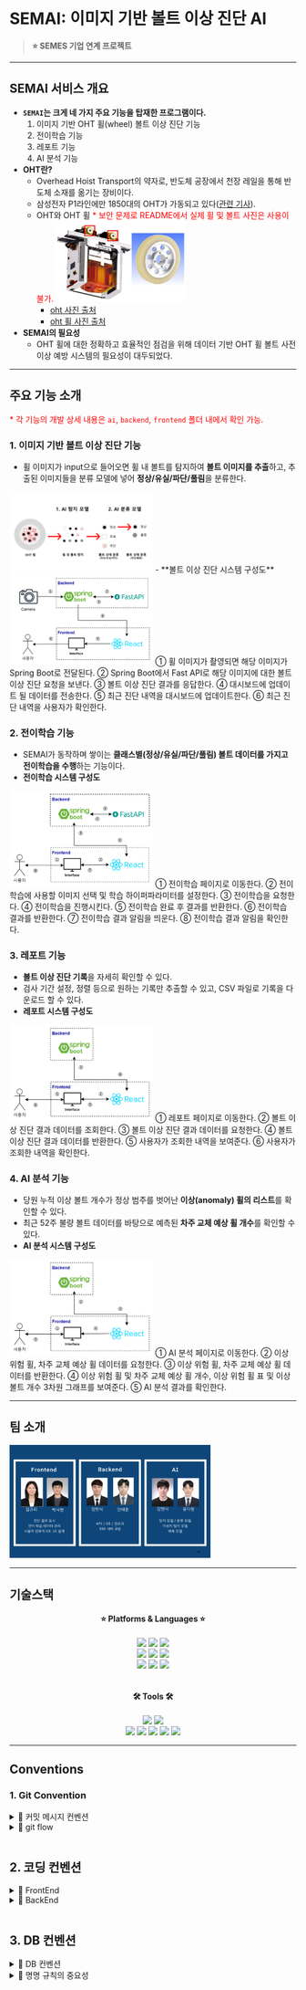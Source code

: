 # SEMAI: 이미지 기반 볼트 이상 진단 AI
> **⭐️ SEMES 기업 연계 프로젝트**

<hr>

## SEMAI 서비스 개요
- **`SEMAI`는 크게 네 가지 주요 기능을 탑재한 프로그램이다.**
  1. 이미지 기반 OHT 휠(wheel) 볼트 이상 진단 기능
  2. 전이학습 기능
  3. 레포트 기능
  4. AI 분석 기능
- **OHT란?**
  - Overhead Hoist Transport의 약자로, 반도체 공장에서 천장 레일을 통해 반도체 소재를 옮기는 장비이다.
  - 삼성전자 P1라인에만 1850대의 OHT가 가동되고 있다([관련 기사](https://www.inews24.com/view/1517772)).
  - OHT와 OHT 휠
    <span style="color:red;">* 보안 문제로 README에서 실제 휠 및 볼트 사진은 사용이 불가.</span>
    <img src="/docs/oht_wheel.jpg" width=50%>
    - [oht 사진 출처](http://news.heraldcorp.com/view.php?ud=20220908000699)
    - [oht 휠 사진 출처](http://krcaster.co.kr/goods/minutely.php?goods_id=2684)
- **SEMAI의 필요성**
  - OHT 휠에 대한 정확하고 효율적인 점검을 위해 데이터 기반 OHT 휠 볼트 사전 이상 예방 시스템의 필요성이 대두되었다.

<hr>

## 주요 기능 소개
<span style="color:red;">* 각 기능의 개발 상세 내용은 `ai`, `backend`, `frontend` 폴더 내에서 확인 가능.</span>
### 1. 이미지 기반 볼트 이상 진단 기능
- 휠 이미지가 input으로 들어오면 휠 내 볼트를 탐지하여 **볼트 이미지를 추출**하고, 추출된 이미지들을 분류 모델에 넣어 **정상/유실/파단/풀림**을 분류한다.
<img src="/docs/ai_프로세스.png" width=50%>
- **볼트 이상 진단 시스템 구성도**
<img src="/docs/시스템구성도_볼트이상진단.png" width=50%>
①	휠 이미지가 촬영되면 해당 이미지가 Spring Boot로 전달된다.
②	Spring Boot에서 Fast API로 해당 이미지에 대한 볼트 이상 진단 요청을 보낸다.
③	볼트 이상 진단 결과를 응답한다.
④	대시보드에 업데이트 될 데이터를 전송한다.
⑤	최근 진단 내역을 대시보드에 업데이트한다.
⑥	최근 진단 내역을 사용자가 확인한다.

<br>

### 2. 전이학습 기능
- SEMAI가 동작하며 쌓이는 **클래스별(정상/유실/파단/풀림) 볼트 데이터를 가지고 전이학습을 수행**하는 기능이다.
- **전이학습 시스템 구성도**
<img src="/docs/시스템구성도_전이학습.png" width=50%>
①	전이학습 페이지로 이동한다.
②	전이학습에 사용할 이미지 선택 및 학습 하이퍼파라미터를 설정한다.
③	전이학습을 요청한다.
④	전이학습을 진행시킨다.
⑤	전이학습 완료 후 결과를 반환한다.
⑥	전이학습 결과를 반환한다.
⑦	전이학습 결과 알림을 띄운다.
⑧	전이학습 결과 알림을 확인한다.

<br>

### 3. 레포트 기능
- **볼트 이상 진단 기록**을 자세히 확인할 수 있다.
- 검사 기간 설정, 정렬 등으로 원하는 기록만 추출할 수 있고, CSV 파일로 기록을 다운로드 할 수 있다.
- **레포트 시스템 구성도**
<img src="/docs/시스템구성도_레포트.png" width=50%>
①	레포트 페이지로 이동한다.
②	볼트 이상 진단 결과 데이터를 조회한다.
③	볼트 이상 진단 결과 데이터를 요청한다.
④	볼트 이상 진단 결과 데이터를 반환한다.
⑤	사용자가 조회한 내역을 보여준다.
⑥	사용자가 조회한 내역을 확인한다.

<br>

### 4. AI 분석 기능
- 당원 누적 이상 볼트 개수가 정상 범주를 벗어난 **이상(anomaly) 휠의 리스트**를 확인할 수 있다.
- 최근 52주 불량 볼트 데이터를 바탕으로 예측된 **차주 교체 예상 휠 개수**를 확인할 수 있다.
- **AI 분석 시스템 구성도**
<img src="/docs/시스템구성도_AI분석.png" width=50%>
①	AI 분석 페이지로 이동한다.
②	이상 위험 휠, 차주 교체 예상 휠 데이터를 요청한다.
③	이상 위험 휠, 차주 교체 예상 휠 데이터를 반환한다.
④	이상 위험 휠 및 차주 교체 예상 휠 개수, 이상 위험 휠 표 및 이상 볼트 개수 3차원 그래프를 보여준다.
⑤	AI 분석 결과를 확인한다.

<hr>

## 팀 소개
<img src="/docs/팀소개.png" width=70%>

<hr>

## 기술스택
<div align="center">
    <h4>⭐️ Platforms & Languages ⭐️</h4>
    <img src="https://img.shields.io/badge/Typescript-3178C6?style=flat-square&logo=Typescript&logoColor=white"/>
    <img src="https://img.shields.io/badge/React-61DAFB?style=flat&logo=React&logoColor=white"/>
    <img src="https://img.shields.io/badge/Pytorch-FF6F00?style=flat&logo=Pytorch&logoColor=white"/>
    <br>
    <img src="https://img.shields.io/badge/Java-007396?style=flat&logo=Conda-Forge&logoColor=white"/>
    <img src="https://img.shields.io/badge/Spring Boot-6DB33F?style=flat&logo=Spring Boot&logoColor=white" />
    <img src="https://img.shields.io/badge/FastAPI-00cc99?style=flat&logo=FastApi&logoColor=white"/>
    <br>
    <img src="https://img.shields.io/badge/MySQL-4479A1?style=flat&logo=MySQL&logoColor=white"/>
    <img src="https://img.shields.io/badge/Docker-2496ED?style=flat&logo=Docker&logoColor=white" />
    <img src="https://img.shields.io/badge/Jenkins-D24939?style=flat&logo=Jenkins&logoColor=white" />
</div>

<br>

<div align=center>
	<h4>🛠 Tools 🛠</h4>
</div>
<div align=center>
	<img src="https://img.shields.io/badge/Intellij Idea-212121?style=flat&logo=intellijidea&logoColor=white" />
	<img src="https://img.shields.io/badge/Visual%20Studio%20Code-007ACC?style=flat&logo=VisualStudioCode&logoColor=white" />
	<br>
	<img src="https://img.shields.io/badge/Tomcat-F8DC75?style=flat&logo=ApacheTomcat&logoColor=white" />
	<img src="https://img.shields.io/badge/AWS-232F3E?style=flat&logo=AmazonAWS&logoColor=white" />
	<img src="https://img.shields.io/badge/GitLab-181717?style=flat&logo=GitLab&logoColor=white" />
    <img src="https://img.shields.io/badge/Jira-0052CC?style=flat&logo=Jira&logoColor=white" />
    <img src="https://img.shields.io/badge/Notion-000000?style=flat&logo=Notion&logoColor=white" />
</div>

<hr>

## Conventions
### 1. Git Convention
<details>
<summary>📌 커밋 메시지 컨벤션</summary>

:bug: [BE] 레포트 디테일 데이터 수정 S08P31A301-652
깃모지 - [파트] - 내용 - 이슈 번호
### 🖤 규칙에 맞는 좋은 커밋메시지를 작성해야 하는 이유

- 팀원과의 소통
- 편리하게 과거 추적 가능
- 나중에 실무에서 익숙해지기 위해

### 🖤 한 커밋에는 한 가지 문제만!

- 추적 가능하게 유지해주기
- 너무 많은 문제를 한 커밋에 담으면 추적하기 어렵다.

### 🖤 CLI에서 커밋 메시지 여러 줄로 작성하는 방법

- 쌍따옴표를 닫지 말고 개행하며 작성 → 다 작성한 후에 쌍따옴표를 닫으면 작성 완료

```bash
git commit -m "FEAT: 회원가입 기능 추가

- 회원가입 기능 추가"
```

### 1. 커밋 유형 지정

- 커밋 유형은 깃모지로 대체
    
    
    | 커밋 타입 | 의미 |
    | --- | --- |
    | :sparkles: | 새로운 기능에 대한 커밋 |
    | :bug: | 버그 수정에 대한 커밋 |
    | :lipstick: | CSS 등 사용자 UI 디자인 변경 |
    | :recycle: | 코드 리팩토링에 대한 커밋 |
    | :art: | 스타일 (코드 형식 변경: 비즈니스 로직에 변경 없음) |
    | :memo: | 문서 추가, 수정에 대한 커밋 |
    | :hammer: | 빌드 관련 파일 수정에 대한 커밋 |
    | :truck: | 파일 혹은 폴더명을 수정하거나 옮기는 작업만인 경우 |
    | :fire: | 파일을 삭제하는 작업만 수행한 경우 |
    | :rocket: | CI 관련 설정, 수정에 대한 커밋  |
    | :speech_balloon: | 필요한 주석 추가 및 변경 |
    | :twisted_rightwards_arrows: | 브랜치 합병 |

### 2. 제목과 본문을 빈행으로 분리

- 커밋 유형 이후 제목과 본문은 한글로 작성하여 내용이 잘 전달될 수 있도록 할 것
- 본문에는 변경한 내용과 이유 설명 (어떻게 보다는 무엇 & 왜를 설명)

### 3. 제목 첫 글자는 대문자로, 끝에는 `.` 금지

### 4. 제목은 영문 기준 50자 이내로 할 것

### 5. 자신의 코드가 직관적으로 바로 파악할 수 있다고 생각하지 말자

### 6. 여러가지 항목이 있다면 글머리 기호를 통해 가독성 높이기

</details>

<details>
<summary>📌 git flow</summary>

## 📌 git flow
__작업하는 동안 default branch는 develop__.

✅ pr 날릴 때 어디로 날리는 건지 꼭 체크하기!

### **main → develop → feature-지라 이슈 번호**

main은 모든 작업이 끝난 후 develop에서 merge 시킨다.
—————————————————————————
- main - 초기 세팅 존재
- develop - local 작업 완료 후 merge 브랜치
- feature지라 이슈 번호 - 작업 브렌치
- local/feature-지라 이슈 번호 - 각자의 기능 추가 브랜치 → ex) feature-S08P31A301-652

—————————————————————————

1. `local - feature` 에서 각자 기능 작업
2. 작업 완료 후 `remote - develop` 에 PR
3. **코드 리뷰 후 Confirm 받고 Merge**
4. remote - develop 에 Merge 될 때 마다 **모든 팀원 remote - develop pull** 받아 최신 상태 유지

main → develop → feature/내용, fix/내용, refactor/내용
</details>

<br>

## 2. 코딩 컨벤션
<details>
<summary>📌 FrontEnd</summary>

## 1. **NAMING CONVENTIONS**

- **components 이름은 Pascal Case로 작성한다.**
- **Non-components 이름은 Camel Case로 작성한다.**

## 2. **BUG AVOIDANCE**

- null **또는 undefined일 수 있는 값은 optional chaining 연산자 (?.)를 사용한다.**

## 3. **ARCHITECTURE & CLEAN CODE**

- **유틸리티 파일을 만들어 중복된 코드를 피한다.**
- **Presentational 컴포넌트와 Container 컴포넌트를 분리하여 사용한다.**
- **고차 컴포넌트(Higher Order Components, HOC)는 적절하게 사용한다.**
- **JS, test, css로 파일을 분리한다.**
- **불필요한 주석을 사용하지 않는다.**
- **현재 화면보다 긴 코드는 더 작은 단위의 코드로 리팩토링 한다.**
- **주석 처리된 코드는 커밋하지 말고 삭제한다.**

## 4. **ES6**

- **class component가 아닌 function component를 사용한다.**
- **JSX 문법을 사용한다.**
- **spread 연산자를 사용한다.**
- **구조 분해 할당을 사용한다. let과 const만 사용한다. (var 사용금지)**
- **되도록 화살표 함수를 사용한다.**
- **직접 null을 체크하기 보다 optional chaining 연산자 (?.)를 사용한다.**

## 5. **TESTING**

- **테스트를 작성한다.**
- **적정 수준의 테스트 커버리지를 유지한다.**
- **하나의 테스트 파일에서 하나만 테스트 한다.**
- **테스트 코드안에서 로직을 사용하지 않는다.**
- **테스트 클래스는 하나의 클래스만 테스트 한다.**
- **네트워크, 데이터 베이스와 직접 통신하지말고 가짜 함수를 사용한다.**

## 6. **CSS**

- **inline css를 사용하지 않는다.**
- **명명 규칙을 지킨다.**

참고 : [https://www.jondjones.com/frontend/react/react-tutorials/react-coding-standards-and-practices-to-level-up-your-code/](https://www.jondjones.com/frontend/react/react-tutorials/react-coding-standards-and-practices-to-level-up-your-code/)
</details>

<details>
<summary>📌 BackEnd</summary>

## ☑️ 코드 컨벤션

```bash
문자열을 처리할 때는 쌍따옴표를 사용하도록 합니다.
```

```bash
문장이 종료될 때는 세미콜론을 붙여줍니다.
```

```bash
🐫 함수명, 변수명은 카멜케이스로 작성합니다.
```


```bash
🥙 URL, 파일명은 케밥케이스로 작성합니다.
```


```bash
☝ 가독성을 위해 한 줄에 하나의 문장만 작성합니다.
```

```bash
주석은 설명하려는 구문에 맞춰 들여쓰기 합니다.

// Good
function someFunction() {
  ...

  // statement에 관한 주석
  statements
}
```



```bash
연산자 사이에는 공백을 추가하여 가독성을 높입니다

a+b+c+d // bad
a + b + c + d // good
```

</aside>

```bash
☝ 콤마 다음에 값이 올 경우 공백을 추가하여 가독성을 높입니다.

var arr = [1,2,3,4]; //bad
var arr = [1, 2, 3, 4]; //good
```

```bash
🔠 생성자 함수명의 맨 앞글자는 대문자로 합니다.

function Person(){}
```

```bash
🔠 ENUM이나 상수는 대문자로 합니다.

NORMAL_STATUS = 10;
```

```bash
🔠 함수명은 소문자로 시작하고 동사로 합니다.

function getUserId(){}
```

---

### ☑️ **Structure**

1. **패키지는 목적별로 묶는다.**
    - common(공통기능 관련 패키지), user(User 관련 패키지), coupon(쿠폰 관련 패키지)
2. **Controller에서는 최대한 어떤 Service를 호출할지 결정하는 역할과 Exception처리만을 담당하자.**
    - Controller 단에서 로직을 구현하는 것을 지양한다.
3. **하나의 메소드와 클래스는 하나의 목적을 두게 만든다.**
    - 하나의 메소드 안에서 한가지 일만 해야한다.
    - 하나의 클래스 안에서는 같은 목적을 둔 코드들의 집합이여야한다.
4. **메소드와 클래스는 최대한 작게 만든다.**
    - 메소드와 클래스가 커진다면 하나의 클래스나 메소드 안에서 여러 동작을 하고 있을 확률이 크다.
    - 수많은 책임을 떠안은 클래스를 피한다. 큰 클래스 몇 개가 아니라 작은 클래스 여럿으로 이뤄진 시스템이 더욱 바람직하다.
    - 클래스 나누는 것을 두려워하지 말자.
5. **도메인 서비스를 만들어지는 것을 피하자.**
    - User라는 도메인이 있을 때, UserService로 만드는 것을 피한다.
    - 이렇게 도메인 네이밍을 딴 서비스가 만들어지면 자연스레 수많은 책임을 떠안은 큰 클래스로 발전될 가능성이 높다.
    - 기능 별로 세분화해서 만들어보자. (UserRegisterService, UserEmailService 등...)
6. **에러 검출(try - catch)**
    - 최상단에서 에러 검출 하기
    - ex) 컨트롤러 서비스 DAO가 있으면  컨트롤러에서 try -catch문 작성

## 🍃 스프링부트 네이밍 컨벤션

<aside>


### ▶ Controller

- 컨트롤러 클래스 안에서 메서드 명을 작성 할 때는 아래와 같은 접미사를 붙인다.
    
    
    | 메서드명 | 의미 |
    | --- | --- |
    | orderList() | 목록 조회 유형의 서비스 |
    | orderDetails() | 단 건 상세 조회 유형의 controller 메서드 |
    | orderSave() | 등록/수정/삭제 가 동시에 일어나는 유형의 controller 메서드 |
    | orderAdd() | 등록만 하는 유형의 controller 메서드 |
    | orderModify() | 수정만 하는 유형의 controller 메서드 |
    | orderRemove() | 삭제만 하는 유형의 controller 메서드 |

### ▶ ****Service****

- 서비스 클래스 안에서 메서드 명을 작성 할 때는 아래와 같은 접두사를 붙인다.
    
    
    | 메서드명 | 의미 |
    | --- | --- |
    | findOrder() | 조회 유형의 service 메서드 |
    | addOrder() | 등록 유형의 service 메서드 |
    | modifyOrder() | 변경 유형의 service 메서드 |
    | removeOrder() | 삭제 유형의 service 메서드 |
    | saveOrder() | 등록/수정/삭제 가 동시에 일어나는 유형의 service 메서드 |

### ▶ Mapper

- Mapper 클래스 안에서 메서드 명을 작성 할 때는 아래와 같은 접두사를 붙인다.
    
    
    | 메서드명 | 의미 |
    | --- | --- |
    | selectOrder() | 조회 유형의 mapper 메서드 |
    | insertOrder() | 등록 유형의 mapper 메서드 |
    | updateOrder() | 변경 유형의 mapper 메서드 |
    | deleteOrder() | 삭제 유형의 mapper 메서드 |

</aside>
</details>
<br>

## 3. DB 컨벤션
<details>
<summary>📌 DB 컨벤션</summary>

## **1. 약어 사용 자제**

## **2. 테이블, 칼럼명은 모두 단수**

## **3. 테이블명은 카멜 케이스**
ex.) 
- 두 개 이상의 단어를 조합해서 쓸 때는 카멜케이스로 쓴다.
- 한 단어일때는 소문자로 적는다.

## **4. 칼럼명은 스네이크 케이스**


**1. idx**

idx는 테이블명_idx로 하도록 한다.

**2. 예약어는 칼럼명으로 사용하지 않는다.**

 ex) 난이도 테이블의 값 : value = X

**3.이분법으로 나눠지는 값은 is‘_‘사용**
</details>

<details>
<summary mmary>📌 명명 규칙의 중요성</summary>

  #### ☑️ 이름은 오래간다.

  데이터 구조는 어플리케이션 코드보다 훨씬 지속력이 높다. 
  잘 정의된 데이터 구조와 테이블 레이아웃은 어떠한 어플리케이션에서도 사용되어질 수 있다. 즉, **데이터 구조는 한번 잘 짜 놓든 아니든 영향력이 오래간다.**

  #### ☑️ 이름은 계약이다.

  한번 컬럼이나 테이블 이름을 정해 놓으면 어플리케이션에서는 그 이름을 코딩으로 사용한다. 
  **만약 컬럼과 테이블의 이름이 변경된다면 의존하고 있던 어플리케이션에서도 수정**이 일어나야 한다.

  #### ☑️ 개발자 환경의 차이.

  이름이 잘 정의된 테이블, 뷰, 컬럼이 있다면 **본인 뿐만 아니라 다른 개발자들도 데이터베이스의
  구조를 이해하는데 짧은 시간이 소모**될 것이다.
</details>
